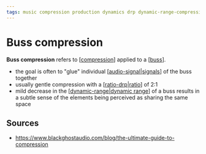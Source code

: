 ```yaml
---
tags: music compression production dynamics drp dynamic-range-compression dynamic-range
---
```


# Buss compression

**Buss compression** refers to [[compression]] applied to a [[buss]].

- the goal is often to "glue" individual [[audio-signal|signals]] of the buss together
- usually gentle compression with a [[ratio-drp|ratio]] of 2:1
- mild decrease in the [[dynamic-range|dynamic range]] of a buss results in a subtle sense of the elements being perceived as sharing the same space

## Sources

- <https://www.blackghostaudio.com/blog/the-ultimate-guide-to-compression>

[//begin]: # "Autogenerated link references for markdown compatibility"
[compression]: compression "Compression"
[buss]: buss "Buss"
[audio-signal|signals]: audio-signal "Audio Signal"
[ratio-drp|ratio]: ratio-drp "Ratio (DRP)"
[dynamic-range|dynamic range]: dynamic-range "Dynamic Range"
[//end]: # "Autogenerated link references"